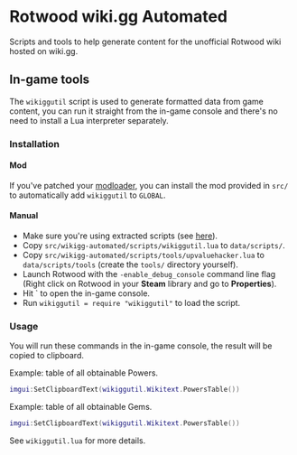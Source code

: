 # Rotwood wiki.gg Automated

Scripts and tools to help generate content for the unofficial Rotwood wiki hosted on wiki.gg.

## In-game tools

The `wikiggutil` script is used to generate formatted data from game content, you can run it straight from the in-game console and there's no need to install a Lua interpreter separately.

### Installation

#### Mod

If you've patched your [modloader](https://github.com/zgibberish/rotwood-modloader), you can install the mod provided in `src/` to automatically add `wikiggutil` to `GLOBAL`.

#### Manual

- Make sure you're using extracted scripts (see [here](https://github.com/zgibberish/rotwood-mods/blob/main/docs/extracting_game_scripts.md)).
- Copy `src/wikigg-automated/scripts/wikiggutil.lua` to `data/scripts/`.
- Copy `src/wikigg-automated/scripts/tools/upvaluehacker.lua` to `data/scripts/tools` (create the `tools/` directory yourself).
- Launch Rotwood with the `-enable_debug_console` command line flag (Right click on Rotwood in your **Steam** library and go to **Properties**).
- Hit \` to open the in-game console.
- Run `wikiggutil = require "wikiggutil"` to load the script.

### Usage

You will run these commands in the in-game console, the result will be copied to clipboard.

Example: table of all obtainable Powers.

```lua
imgui:SetClipboardText(wikiggutil.Wikitext.PowersTable())
```

Example: table of all obtainable Gems.

```lua
imgui:SetClipboardText(wikiggutil.Wikitext.PowersTable())
```

See `wikiggutil.lua` for more details.
